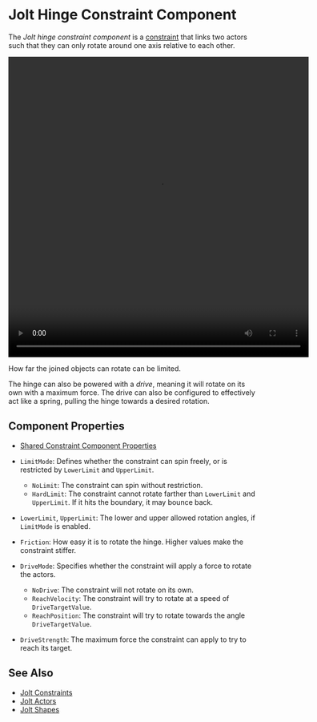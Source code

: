 # Jolt Hinge Constraint Component

The *Jolt hinge constraint component* is a [constraint](jolt-constraints.md) that links two actors such that they can only rotate around one axis relative to each other.

<video src="media/revolute-joint.webm" width="600" height="600" autoplay loop></video>

How far the joined objects can rotate can be limited.

The hinge can also be powered with a *drive*, meaning it will rotate on its own with a maximum force. The drive can also be configured to effectively act like a spring, pulling the hinge towards a desired rotation.

## Component Properties

* [Shared Constraint Component Properties](jolt-constraints.md#shared-constraint-component-properties)

* `LimitMode`: Defines whether the constraint can spin freely, or is restricted by `LowerLimit` and `UpperLimit`.
  * `NoLimit`: The constraint can spin without restriction.
  * `HardLimit`: The constraint cannot rotate farther than `LowerLimit` and `UpperLimit`. If it hits the boundary, it may bounce back.
* `LowerLimit`, `UpperLimit`: The lower and upper allowed rotation angles, if `LimitMode` is enabled.
* `Friction`: How easy it is to rotate the hinge. Higher values make the constraint stiffer.
* `DriveMode`: Specifies whether the constraint will apply a force to rotate the actors.
  * `NoDrive`: The constraint will not rotate on its own.
  * `ReachVelocity`: The constraint will try to rotate at a speed of `DriveTargetValue`.
  * `ReachPosition`: The constraint will try to rotate towards the angle `DriveTargetValue`.
* `DriveStrength`: The maximum force the constraint can apply to try to reach its target.

## See Also

* [Jolt Constraints](jolt-constraints.md)
* [Jolt Actors](../actors/jolt-actors.md)
* [Jolt Shapes](../collision-shapes/jolt-shapes.md)